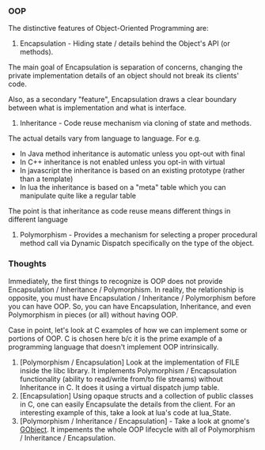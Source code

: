 ### OOP

The distinctive features of Object-Oriented Programming are:

1. Encapsulation - Hiding state / details behind the Object's API (or methods). 
  
  The main goal of Encapsulation is separation of concerns, 
  changing the private implementation details of an object should not break its clients' code.

  Also, as a secondary "feature", Encapsulation draws a clear boundary between what is implementation and what is interface.

1. Inheritance - Code reuse mechanism via cloning of state and methods. 
  
  The actual details vary from language to language. For e.g. 
  - In Java method inheritance is automatic unless you opt-out with final
  - In C++ inheritance is not enabled unless you opt-in with virtual
  - In javascript the inheritance is based on an existing prototype (rather than a template)
  - In lua the inheritance is based on a "meta" table which you can manipulate quite like a regular table
  
  The point is that inheritance as code reuse means different things in different language

1. Polymorphism - Provides a mechanism for selecting a proper procedural method call via Dynamic Dispatch specifically on the type of the object.

### Thoughts

Immediately, the first things to recognize is OOP does not provide Encapsulation / Inheritance / Polymorphism. In reality, the relationship is opposite, you must have Encapsulation / Inheritance / Polymorphism before you can have OOP. So, you can have Encapsulation, Inheritance, and even Polymorphism in pieces (or all) without having OOP.

Case in point, let's look at C examples of how we can implement some or portions of OOP. C is chosen here b/c it is the prime example of a programming language that doesn't implement OOP intrinsically.

1. [Polymorphism / Encapsulation] Look at the implementation of FILE inside the libc library. It implements Polymorphism / Encapsulation functionality (ability to read/write from/to file streams) without Inheritance in C. It does it using a virtual dispatch jump table.
1. [Encapsulation] Using opaque structs and a collection of public classes in C, one can easily Encapsulate the details from the client. For an interesting example of this, take a look at lua's code at lua_State.
1. [Polymorphism / Inheritance / Encapsulation] - Take a look at gnome's [GObject](https://developer.gnome.org/gobject/stable/). It impements the whole OOP lifecycle with all of Polymorphism / Inheritance / Encapsulation.





